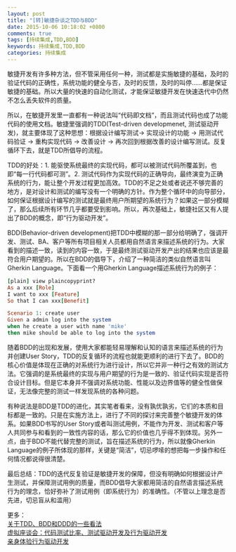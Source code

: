 ```yaml
---
layout: post
title: "[转]敏捷杂谈之TDD与BDD"
date: 2015-10-06 10:18:02 +0800
comments: true
tags: [持续集成,TDD,BDD]
keywords: 持续集成,TDD,BDD
categories: 持续集成
---
```


敏捷开发有许多种方法，但不管采用任何一种，测试都是实施敏捷的基础，及时的验证代码的正确性，系统功能的健全与否，及时的反馈，及时的叫停……都是保证敏捷的基础。所以大量的快速的自动化测试，才能保证敏捷开发在快速迭代中仍然不怎么丢失软件的质量。

所以，在敏捷开发里一直都有一种说法叫“代码即文档”，而且测试代码也成了功能代码的使用文档。敏捷里强调的TDD(Test-driven developmenet, 测试驱动开发)，就主要体现了这种思想：根据设计编写测试-> 实现设计的功能 -> 用测试代码验证 -> 重构实现代码 -> 改善设计 -> 再次回到根据改善的设计编写测试。反复循环下去，就是TDD所倡导的流程。
<!--more-->
TDD的好处：1. 能驱使系统最终的实现代码，都可以被测试代码所覆盖到，也即“每一行代码都可测”。2. 测试代码作为实现代码的正确导向，最终演变为正确系统的行为，能让整个开发过程更加高效。TDD的不足之处或者说还不够完善的地方，是对设计和测试的编写没有一个明确的方针。作为整个循环中的向导部分，如何保证根据设计编写的测试就是最终用户所期望的系统行为？如果这一部分模糊了，那么后续所有环节几乎都要受到影响。所以，再次基础上，敏捷社区又有人提出了BDD的概念，即“行为驱动开发”。

BDD(Behavior-driven development)把TDD中模糊的那一部分给明确了，强调开发、测试、BA、客户等所有项目相关人员都用自然语言来描述系统的行为。大家看到的描述一致，读到的内容一致，于是最终测试驱动开发产出的结果也应该是最符合用户期望的。所以在BDD的倡导下，介绍了一种简洁的类似自然语言叫Gherkin Language。下面看一个用Gherkin Language描述系统行为的例子：
```ruby
[plain] view plaincopyprint?
As a xxx [Role]  
I want to xxx [Feature]  
So that I can xxx[Benefit]  

Scenario 1: create user  
Given a admin log into the system  
when he create a user with name 'mike'  
then mike should be able to log into the system  
```
随着BDD的出现和发展，使用大家都能轻易理解和认知的语言来描述系统的行为并创建User Story，TDD的反复循环的流程也就能更顺利的进行下去了。BDD的核心价值是体现在正确的对系统行为进行设计，所以它并非一种行之有效的测试方法。它强调的是系统最终的实现与用户期望的行为是一致的、验证代码实现是否符合设计目标。但是它本身并不强调对系统功能、性能以及边界值等的健全性做保证，无法像完整的测试一样发现系统的各种问题。

有种说法是BDD是TDD的进化，其实笔者看来，没有孰优孰劣，它们的本质和目标都是一致的。只是在实施方法上，进行了不同的探讨来完善整个敏捷开发的体系。如果BDD书写的User Story或者叫测试用例，不能作为开发、测试和客户等人共同参与和看到的一致性内容的话，那么它的价值也几乎得不到体现。另外一点，由于BDD不能代替完整的测试，旨在描述系统的行为，所以就像Gherkin Language的例子所体现的那样，关键是“简洁”，切忌啰嗦的想把每一步操作和任何情况都说得很清楚。

最后总结：TDD的迭代反复验证是敏捷开发的保障，但没有明确如何根据设计产生测试，并保障测试用例的质量，而BDD倡导大家都用简洁的自然语言描述系统行为的理念，恰好弥补了测试用例（即系统行为）的准确性。（不管以上理念是否先进，切忌盲从和滥用）

更多：  
[关于TDD、BDD和DDD的一些看法](http://www.cnblogs.com/wangshenhe/archive/2013/02/16/2913431.html)  
[虚拟座谈会：代码测试比率、测试驱动开发及行为驱动开发](http://cache.baiducontent.com/c?m=9f65cb4a8c8507ed4fece763105392230e54f73860838d5668d4e419ce3b46101b7bb0fb6179415a848461235aef0f1bb9ae2172414173ebcc969f4aabfdc47e38885164264a92044f934fa09b1073d621e04d99db0e94c9e74296b9a1d3c85523dd22036df3f19c2b7303ba19&p=c4769a46d6951ff41cf6c4710e10d70a&newp=9c64d70d85cc42af08e297780d52bb705c5bc4387ebad0157f&user=baidu&fm=sc&query=BDD%BF%AA%B7%A2%C4%A3%CA%BD&qid=a08e02971812c57c&p1=13)  
[亲身体验行为驱动开发](http://yangzb.iteye.com/blog/309354)